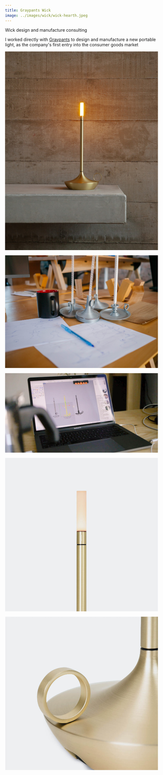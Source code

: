 ```yaml
---
title: Graypants Wick
image: ../images/wick/wick-hearth.jpeg
---
```


Wick design and manufacture consulting

I worked directly with [Graypants](https://graypants.com) to design and manufacture a new portable light, as the company's first entry into the consumer goods market

![](../images/wick/wick-hearth.jpeg)

![](../images/wick/wick-prototypes.jpg)

![](../images/wick/wick-cad.jpg)

![](../images/wick/wick-studio-top.jpg)

![](../images/wick/wick-studio-bottom.jpg)